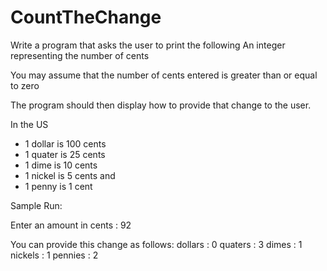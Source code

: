 # CountTheChange

Write a program that asks the user to print the following
An integer representing the number of cents

You may assume that the number of cents entered is greater than or equal to zero

The program should then display how to provide that change to the user.
 
In the US
 * 1 dollar is 100 cents
 * 1 quater is 25 cents
 * 1 dime is 10 cents
 * 1 nickel is 5 cents and 
 * 1 penny is 1 cent

Sample Run:

Enter an amount in cents : 92
 
You can provide this change as follows:
dollars : 0
quaters : 3
dimes   : 1
nickels : 1
pennies : 2
